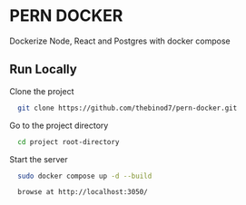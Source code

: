 
# PERN DOCKER

Dockerize Node, React and Postgres with docker compose
## Run Locally

Clone the project

```bash
  git clone https://github.com/thebinod7/pern-docker.git
```

Go to the project directory

```bash
  cd project root-directory
```

Start the server

```bash
  sudo docker compose up -d --build

  browse at http://localhost:3050/
```

